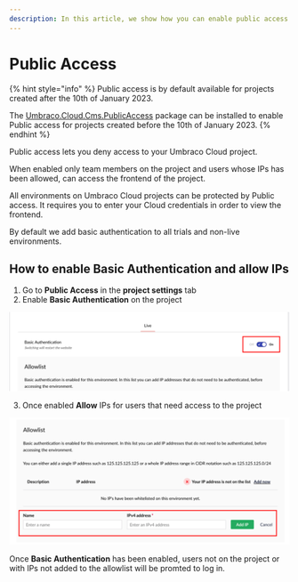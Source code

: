 ```yaml
---
description: In this article, we show how you can enable public access for your Umbraco Cloud project, so only people with whitelisted IPs can access your project.
---
```


# Public Access

{% hint style="info" %}
Public access is by default available for projects created after the 10th of January 2023.

The [Umbraco.Cloud.Cms.PublicAccess](https://www.nuget.org/packages/Umbraco.Cloud.Cms.PublicAccess) package can be installed to enable Public access for projects created before the 10th of January 2023.
{% endhint %}

Public access lets you deny access to your Umbraco Cloud project.

When enabled only team members on the project and users whose IPs has been allowed, can access the frontend of the project.

All environments on Umbraco Cloud projects can be protected by Public access. It requires you to enter your Cloud credentials in order to view the frontend.

By default we add basic authentication to all trials and non-live environments.      

## How to enable Basic Authentication and allow IPs

1. Go to **Public Access** in the **project settings** tab
2. Enable **Basic Authentication** on the project
   
![Hostnames Specific Security Settings](../images/basic_auth.png)

3. Once enabled **Allow** IPs for users that need access to the project
   
![Hostnames Specific Security Settings](../images/allow_ip.png)

Once **Basic Authentication** has been enabled, users not on the project or with IPs not added to the allowlist will be promted to log in.



